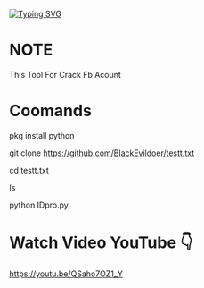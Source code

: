 [![Typing SVG](https://readme-typing-svg.herokuapp.com?color=F70000&lines=Welcome+My+Github)](https://git.io/typing-svg)



# NOTE
  This Tool For Crack Fb Acount

# Coomands

  pkg install python

  git clone https://github.com/BlackEvildoer/testt.txt

  cd testt.txt
   
  ls

  python IDpro.py

# Watch Video YouTube 👇

  https://youtu.be/QSaho7OZ1_Y
